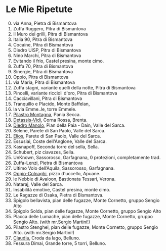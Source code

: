 Le Mie Ripetute
===
00. via Anna, Pietra di Bismantova
01. Zuffa Ruggero, Pitra di Bismantova
02. Il Muro dei grilli, Pitra di Bismantova
03. Italia 90, Pitra di Bismantova
04. Cocaine, Pitra di Bismantova
05. Diedro UISP, Pitra di Bismantova
06. Nino Marchi, Pitra di Bismantova
07. Evitando il frio, Castel presina, monte cimo.
08. Zuffa 70, Pitra di Bismantova
09. Sinergie, Pitra di Bismantova
10. Oppio, Pitra di Bismantova
11. via Maria, Pitra di Bismantova
12. Zuffa stagni, variante quelli della notte, Pitra di Bismantova
13. Pincelli, variante riccioli d'oro, Pitra di Bismantova
14. Cacciavillani, Pitra di Bismantova
15. Tranquillo e Placido, Monte Baffelan, 
16. la via Emme..le, torre Emmele.
17. [Pilastro Montagna](https://belle94.github.io/ClimbingBook/Pilastro-Montagna), Pania Secca.
18. [Detassis-Vidi](https://belle94.github.io/ClimbingBook/Detassis-Vidi), Corna Rossa, Brenta.
19. [Diedro Manolo](https://belle94.github.io/ClimbingBook/Diedro-Manolo), Pian della Paia - Dain, Valle del Sarca.
20. Selene, Parete di San Paolo, Valle del Sarca.
21. [Elios](https://belle94.github.io/ClimbingBook/Elios), Parete di San Paolo, Valle del Sarca.
22. Essusiai, Coste dell'Anglone, Valle del Sarca.
23. Kasnapoff, Seconda torre del sella, Sella.
24. Schubert, piz ciavazes, Sella.
25. UnKnown, Sassorosso, Garfagnana, 0 protezioni, completamente trad.
26. Zuffa-Lenzi, Pietra di Bismantova
27. Ultimo Volo dell’Aquila, Sassorosso, Garfagnana.
28. [Oppio-Colnaghi](https://belle94.github.io/ClimbingBook/Oppio-Colnaghi), pizzo d'uccello, Apuane.
29. le Nebbie di Avaloon, Bastionata Tessari, Verona.
30. Nataraj, Valle del Sarca.
31. Insabilità emotive, Castel presina, monte cimo.
32. Le Ragazze di Osaka, Pietra di Bismantova.
33. Spigolo bellavista, pian delle fugazze, Monte Cornetto, gruppo Sengio Alto
34. Spigolo Solda, pian delle fugazze, Monte Cornetto, gruppo Sengio Alto
35. Placca delle Lumache, pian delle fugazze, Monte Cornetto, gruppo Sengio Alto. (with mr.Sergio Martini!)
36. Pilastro Stenghel, pian delle fugazze, Monte Cornetto, gruppo Sengio Alto. (with mr.Sergio Martini!)
37. [Claudia](https://belle94.github.io/ClimbingBook/Claudia-croda-da-lago), Croda da lago, Belluno.
38. Fessura Dimai, Grande torre, 5 torri, Belluno.
